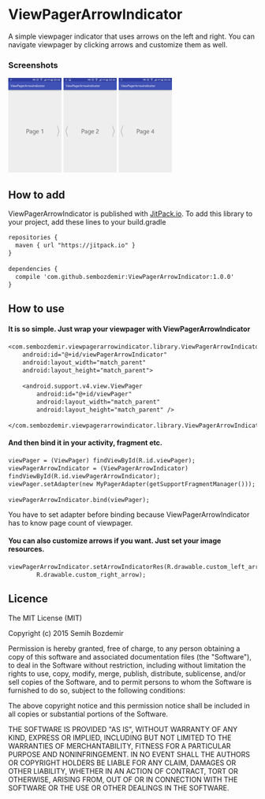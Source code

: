 # ViewPagerArrowIndicator
A simple viewpager indicator that uses arrows on the left and right. You can navigate viewpager by clicking arrows and customize them as well.


### Screenshots
<img src="images/Screenshot_1.png" height="192" width="108" > <img src="images/Screenshot_2.png" height="192" width="108" > <img src="images/Screenshot_3.png" height="192" width="108" >

## How to add
ViewPagerArrowIndicator is published with [JitPack.io](https://jitpack.io).
To add this library to your project, add these lines to your build.gradle

```
repositories {
  maven { url "https://jitpack.io" }
}

dependencies {
  compile 'com.github.sembozdemir:ViewPagerArrowIndicator:1.0.0'
}
```


## How to use
#### It is so simple. Just wrap your viewpager with ViewPagerArrowIndicator

```
<com.sembozdemir.viewpagerarrowindicator.library.ViewPagerArrowIndicator
    android:id="@+id/viewPagerArrowIndicator"
    android:layout_width="match_parent"
    android:layout_height="match_parent">
    
    <android.support.v4.view.ViewPager
        android:id="@+id/viewPager"
        android:layout_width="match_parent"
        android:layout_height="match_parent" />

</com.sembozdemir.viewpagerarrowindicator.library.ViewPagerArrowIndicator>
```

#### And then bind it in your activity, fragment etc.

```
viewPager = (ViewPager) findViewById(R.id.viewPager);
viewPagerArrowIndicator = (ViewPagerArrowIndicator) findViewById(R.id.viewPagerArrowIndicator);
viewPager.setAdapter(new MyPagerAdapter(getSupportFragmentManager()));

viewPagerArrowIndicator.bind(viewPager);
```
You have to set adapter before binding because ViewPagerArrowIndicator has to know page count of viewpager.

#### You can also customize arrows if you want. Just set your image resources.

```
viewPagerArrowIndicator.setArrowIndicatorRes(R.drawable.custom_left_arrow, 
        R.drawable.custom_right_arrow);
```

## Licence
The MIT License (MIT)

Copyright (c) 2015 Semih Bozdemir

Permission is hereby granted, free of charge, to any person obtaining a copy
of this software and associated documentation files (the "Software"), to deal
in the Software without restriction, including without limitation the rights
to use, copy, modify, merge, publish, distribute, sublicense, and/or sell
copies of the Software, and to permit persons to whom the Software is
furnished to do so, subject to the following conditions:

The above copyright notice and this permission notice shall be included in all
copies or substantial portions of the Software.

THE SOFTWARE IS PROVIDED "AS IS", WITHOUT WARRANTY OF ANY KIND, EXPRESS OR
IMPLIED, INCLUDING BUT NOT LIMITED TO THE WARRANTIES OF MERCHANTABILITY,
FITNESS FOR A PARTICULAR PURPOSE AND NONINFRINGEMENT. IN NO EVENT SHALL THE
AUTHORS OR COPYRIGHT HOLDERS BE LIABLE FOR ANY CLAIM, DAMAGES OR OTHER
LIABILITY, WHETHER IN AN ACTION OF CONTRACT, TORT OR OTHERWISE, ARISING FROM,
OUT OF OR IN CONNECTION WITH THE SOFTWARE OR THE USE OR OTHER DEALINGS IN THE
SOFTWARE.
